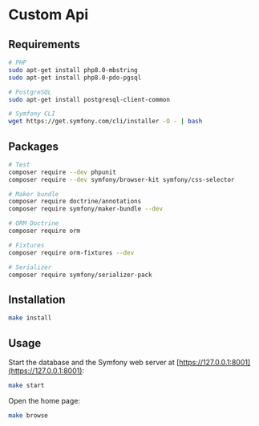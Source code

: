 # Custom Api

## Requirements

```bash
# PHP
sudo apt-get install php8.0-mbstring
sudo apt-get install php8.0-pdo-pgsql

# PostgreSQL
sudo apt-get install postgresql-client-common

# Symfony CLI
wget https://get.symfony.com/cli/installer -O - | bash
```

## Packages

```bash
# Test
composer require --dev phpunit
composer require --dev symfony/browser-kit symfony/css-selector

# Maker bundle
composer require doctrine/annotations
composer require symfony/maker-bundle --dev

# ORM Doctrine
composer require orm

# Fixtures
composer require orm-fixtures --dev

# Serializer
composer require symfony/serializer-pack
```

## Installation

```bash
make install
```

## Usage

Start the database and the Symfony web server at [https://127.0.0.1:8001](https://127.0.0.1:8001):

```bash
make start
```

Open the home page:

```bash
make browse
```